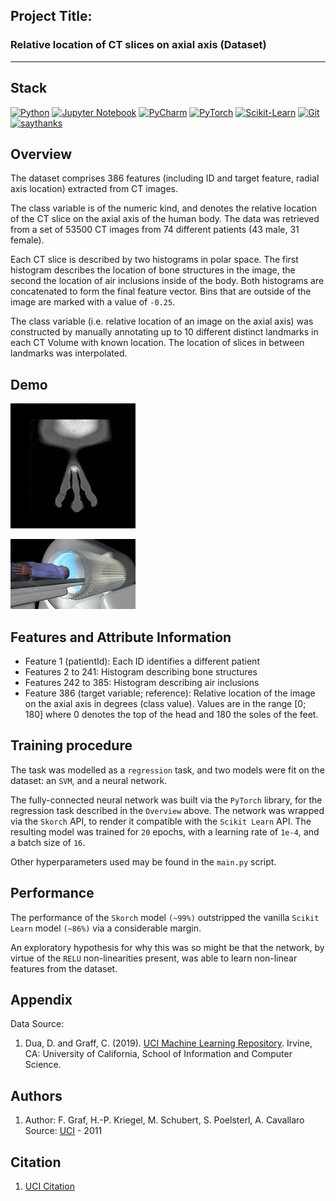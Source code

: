 
## Project Title:

### Relative location of CT slices on axial axis (Dataset)

---

## Stack
[![Python](https://img.shields.io/badge/python-3670A0?style=for-the-badge&logo=python&logoColor=ffdd54)](https://www.python.org/downloads/release/python-360/)
[![Jupyter Notebook](https://img.shields.io/badge/jupyter-%23FA0F00.svg?style=for-the-badge&logo=jupyter&logoColor=white)](https://www.jupyter.org)
[![PyCharm](https://img.shields.io/badge/pycharm-143?style=for-the-badge&logo=pycharm&logoColor=black&color=black&labelColor=green)](https://www.jetbrains.com/pycharm/)
[![PyTorch](https://img.shields.io/badge/PyTorch-%23EE4C2C.svg?style=for-the-badge&logo=PyTorch&logoColor=white)](https://pytorch.org/)
[![Scikit-Learn](https://img.shields.io/badge/scikit--learn-%23F7931E.svg?style=for-the-badge&logo=scikit-learn&logoColor=white)](https://scikit-learn.org/)
[![Git](https://img.shields.io/badge/git-%23F05033.svg?style=for-the-badge&logo=git&logoColor=white)](http://git-scm.com/)
[![saythanks](https://img.shields.io/badge/say-thanks-ff69b4.svg?&style=for-the-badge)](https://saythanks.io/to/kennethreitz)

## Overview

The dataset comprises 386 features (including ID and target feature, radial axis location) extracted from CT images.

The class variable is of the numeric kind, and denotes the relative location of the CT slice on the axial axis of the human body. The data was retrieved from a set of 53500 CT images from 74 different patients (43 male, 31 female).

Each CT slice is described by two histograms in polar space. The first histogram describes the location of bone structures in the image, the second the location of air inclusions inside of the body. Both histograms are concatenated to form the final feature vector. Bins that are outside of the image are marked with a value of `-0.25`.

The class variable (i.e. relative location of an image on the axial axis) was constructed by manually annotating up to 10 different distinct landmarks in each CT Volume with known location. The location of slices in between landmarks was interpolated.

## Demo
![GIF 1](ct-slice-1.webp)

![GIF 2](ct-slice-2.webp)

## Features and Attribute Information

- Feature 1 (patientId): Each ID identifies a different patient
- Features 2 to 241: Histogram describing bone structures
- Features 242 to 385: Histogram describing air inclusions
- Feature 386 (target variable; reference): Relative location of the image on the axial axis in degrees (class value). Values are in the range [0; 180] where 0 denotes the top of the head and 180 the soles of the feet.


## Training procedure
The task was modelled as a `regression` task, and two models were fit on the dataset: an `SVM`, and a neural network.

The fully-connected neural network was built via the `PyTorch` library, for the regression task described in the `Overview` above. The network was wrapped via the `Skorch` API, to render it compatible with the `Scikit Learn` API. The resulting model was trained for `20` epochs, with a learning rate of `1e-4`, and a batch size of `16`.

Other hyperparameters used may be found in the `main.py` script.

## Performance
The performance of the `Skorch` model `(~99%)` outstripped the vanilla `Scikit Learn` model `(~86%)` via a considerable margin.

An exploratory hypothesis for why this was so might be that the network, by virtue of the `RELU` non-linearities present, was able to learn non-linear features from the dataset. 

## Appendix

Data Source:

1. Dua, D. and Graff, C. (2019). [UCI Machine Learning Repository](https://archive.ics.uci.edu/ml). Irvine, CA: University of California, School of Information and Computer Science.

## Authors

1. Author: F. Graf, H.-P. Kriegel, M. Schubert, S. Poelsterl, A. Cavallaro
Source: [UCI](https://archive.ics.uci.edu/ml/datasets/Relative+location+of+CT+slices+on+axial+axis) - 2011

## Citation
1. [UCI Citation](https://archive.ics.uci.edu/ml/citation_policy.html)
